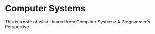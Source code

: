 # Computer Systems

This is a note of what I leared from Computer Systems: A Programmer's Perspective.